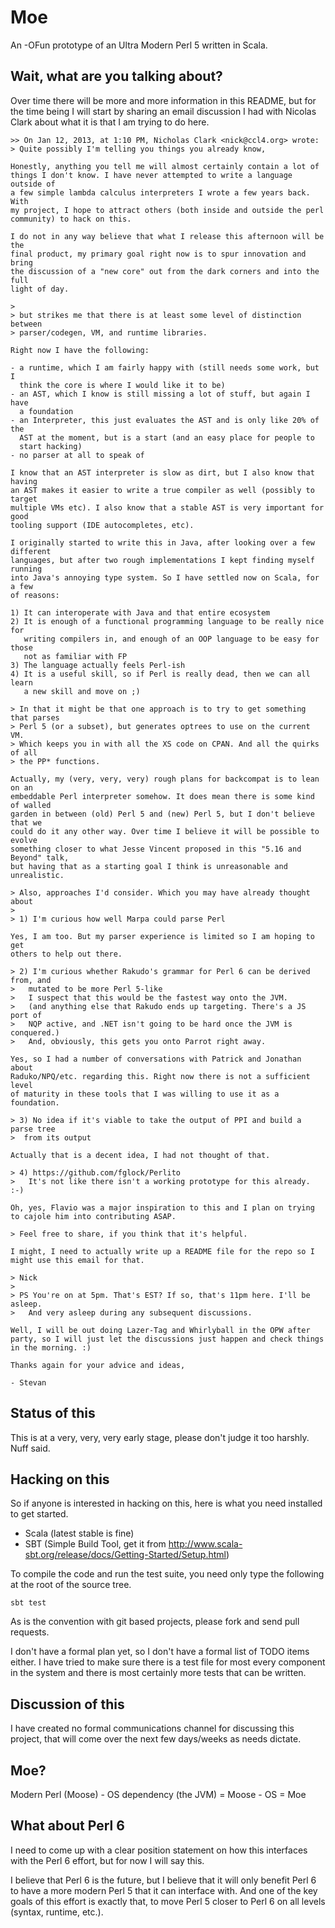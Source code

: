 # Moe

An -OFun prototype of an Ultra Modern Perl 5 written in Scala.

## Wait, what are you talking about?

Over time there will be more and more information in this README, but
for the time being I will start by sharing an email discussion I had
with Nicolas Clark about what it is that I am trying to do here.

```
>> On Jan 12, 2013, at 1:10 PM, Nicholas Clark <nick@ccl4.org> wrote:
> Quite possibly I'm telling you things you already know,

Honestly, anything you tell me will almost certainly contain a lot of
things I don't know. I have never attempted to write a language outside of
a few simple lambda calculus interpreters I wrote a few years back. With
my project, I hope to attract others (both inside and outside the perl
community) to hack on this.

I do not in any way believe that what I release this afternoon will be the
final product, my primary goal right now is to spur innovation and bring
the discussion of a "new core" out from the dark corners and into the full
light of day.

>
> but strikes me that there is at least some level of distinction between
> parser/codegen, VM, and runtime libraries.

Right now I have the following:

- a runtime, which I am fairly happy with (still needs some work, but I
  think the core is where I would like it to be)
- an AST, which I know is still missing a lot of stuff, but again I have
  a foundation
- an Interpreter, this just evaluates the AST and is only like 20% of the
  AST at the moment, but is a start (and an easy place for people to
  start hacking)
- no parser at all to speak of

I know that an AST interpreter is slow as dirt, but I also know that having
an AST makes it easier to write a true compiler as well (possibly to target
multiple VMs etc). I also know that a stable AST is very important for good
tooling support (IDE autocompletes, etc).

I originally started to write this in Java, after looking over a few different
languages, but after two rough implementations I kept finding myself running
into Java's annoying type system. So I have settled now on Scala, for a few
of reasons:

1) It can interoperate with Java and that entire ecosystem
2) It is enough of a functional programming language to be really nice for
   writing compilers in, and enough of an OOP language to be easy for those
   not as familiar with FP
3) The language actually feels Perl-ish
4) It is a useful skill, so if Perl is really dead, then we can all learn
   a new skill and move on ;)

> In that it might be that one approach is to try to get something that parses
> Perl 5 (or a subset), but generates optrees to use on the current VM.
> Which keeps you in with all the XS code on CPAN. And all the quirks of all
> the PP* functions.

Actually, my (very, very, very) rough plans for backcompat is to lean on an
embeddable Perl interpreter somehow. It does mean there is some kind of walled
garden in between (old) Perl 5 and (new) Perl 5, but I don't believe that we
could do it any other way. Over time I believe it will be possible to evolve
something closer to what Jesse Vincent proposed in this "5.16 and Beyond" talk,
but having that as a starting goal I think is unreasonable and unrealistic.

> Also, approaches I'd consider. Which you may have already thought about
>
> 1) I'm curious how well Marpa could parse Perl

Yes, I am too. But my parser experience is limited so I am hoping to get
others to help out there.

> 2) I'm curious whether Rakudo's grammar for Perl 6 can be derived from, and
>   mutated to be more Perl 5-like
>   I suspect that this would be the fastest way onto the JVM.
>   (and anything else that Rakudo ends up targeting. There's a JS port of
>   NQP active, and .NET isn't going to be hard once the JVM is conquered.)
>   And, obviously, this gets you onto Parrot right away.

Yes, so I had a number of conversations with Patrick and Jonathan about
Raduko/NPQ/etc. regarding this. Right now there is not a sufficient level
of maturity in these tools that I was willing to use it as a foundation.

> 3) No idea if it's viable to take the output of PPI and build a parse tree
>  from its output

Actually that is a decent idea, I had not thought of that.

> 4) https://github.com/fglock/Perlito
>   It's not like there isn't a working prototype for this already. :-)

Oh, yes, Flavio was a major inspiration to this and I plan on trying
to cajole him into contributing ASAP.

> Feel free to share, if you think that it's helpful.

I might, I need to actually write up a README file for the repo so I
might use this email for that.

> Nick
>
> PS You're on at 5pm. That's EST? If so, that's 11pm here. I'll be asleep.
>   And very asleep during any subsequent discussions.

Well, I will be out doing Lazer-Tag and Whirlyball in the OPW after
party, so I will just let the discussions just happen and check things
in the morning. :)

Thanks again for your advice and ideas,

- Stevan
```

## Status of this

This is at a very, very, very early stage, please don't judge it too
harshly. Nuff said.

## Hacking on this

So if anyone is interested in hacking on this, here is what you need
installed to get started.

* Scala (latest stable is fine)
* SBT (Simple Build Tool, get it from
  http://www.scala-sbt.org/release/docs/Getting-Started/Setup.html)

To compile the code and run the test suite, you need only type the
following at the root of the source tree.

```
sbt test
```

As is the convention with git based projects, please fork and send
pull requests.

I don't have a formal plan yet, so I don't have a formal list of
TODO items either. I have tried to make sure there is a test file
for most every component in the system and there is most certainly
more tests that can be written.

## Discussion of this

I have created no formal communications channel for discussing this
project, that will come over the next few days/weeks as needs dictate.

## Moe?

Modern Perl (Moose) - OS dependency (the JVM) = Moose - OS = Moe

## What about Perl 6

I need to come up with a clear position statement on how this interfaces
with the Perl 6 effort, but for now I will say this.

I believe that Perl 6 is the future, but I believe that it will only
benefit Perl 6 to have a more modern Perl 5 that it can interface with.
And one of the key goals of this effort is exactly that, to move Perl 5
closer to Perl 6 on all levels (syntax, runtime, etc.).

